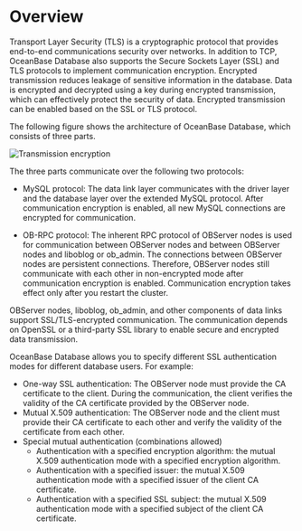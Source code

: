 # Overview

Transport Layer Security (TLS) is a cryptographic protocol that provides end-to-end communications security over networks. In addition to TCP, OceanBase Database also supports the Secure Sockets Layer (SSL) and TLS protocols to implement communication encryption. Encrypted transmission reduces leakage of sensitive information in the database. Data is encrypted and decrypted using a key during encrypted transmission, which can effectively protect the security of data. Encrypted transmission can be enabled based on the SSL or TLS protocol. 

The following figure shows the architecture of OceanBase Database, which consists of three parts. 

![Transmission encryption](https://obbusiness-private.oss-cn-shanghai.aliyuncs.com/doc/img/observer-enterprise/V4.1.0/EN_US/6.manage/5.security-and-permissions/Transmission%20and%20encryption.jpg)

The three parts communicate over the following two protocols:

* MySQL protocol: The data link layer communicates with the driver layer and the database layer over the extended MySQL protocol. After communication encryption is enabled, all new MySQL connections are encrypted for communication. 

* OB-RPC protocol: The inherent RPC protocol of OBServer nodes is used for communication between OBServer nodes and between OBServer nodes and liboblog or ob_admin. The connections between OBServer nodes are persistent connections. Therefore, OBServer nodes still communicate with each other in non-encrypted mode after communication encryption is enabled. Communication encryption takes effect only after you restart the cluster. 

OBServer nodes, liboblog, ob_admin, and other components of data links support SSL/TLS-encrypted communication. The communication depends on OpenSSL or a third-party SSL library to enable secure and encrypted data transmission. 

OceanBase Database allows you to specify different SSL authentication modes for different database users. For example:

* One-way SSL authentication: The OBServer node must provide the CA certificate to the client. During the communication, the client verifies the validity of the CA certificate provided by the OBServer node. 
* Mutual X.509 authentication: The OBServer node and the client must provide their CA certificate to each other and verify the validity of the certificate from each other. 
* Special mutual authentication (combinations allowed)
   * Authentication with a specified encryption algorithm: the mutual X.509 authentication mode with a specified encryption algorithm. 
   * Authentication with a specified issuer: the mutual X.509 authentication mode with a specified issuer of the client CA certificate. 
   * Authentication with a specified SSL subject: the mutual X.509 authentication mode with a specified subject of the client CA certificate. 
